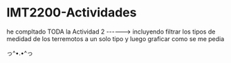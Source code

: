 # IMT2200-Actividades

he compltado TODA la Actividad 2
------> incluyendo filtrar los tipos de medidad de los terremotos a un solo tipo y luego graficar como se me pedia

っ^•.•^っ

